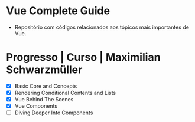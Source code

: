# Vue Complete Guide

- Repositório com códigos relacionados aos tópicos mais importantes de Vue.

# Progresso | Curso | Maximilian Schwarzmüller

- [x] Basic Core and Concepts
- [x] Rendering Conditional Contents and Lists
- [x] Vue Behind The Scenes
- [x] Vue Components
- [ ] Diving Deeper Into Components